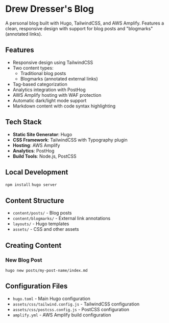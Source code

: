 # Drew Dresser's Blog

A personal blog built with Hugo, TailwindCSS, and AWS Amplify. Features a clean, responsive design with support for blog posts and "blogmarks" (annotated links).

## Features

- Responsive design using TailwindCSS
- Two content types:
  - Traditional blog posts
  - Blogmarks (annotated external links)
- Tag-based categorization
- Analytics integration with PostHog
- AWS Amplify hosting with WAF protection
- Automatic dark/light mode support
- Markdown content with code syntax highlighting

## Tech Stack

- **Static Site Generator**: Hugo
- **CSS Framework**: TailwindCSS with Typography plugin
- **Hosting**: AWS Amplify
- **Analytics**: PostHog
- **Build Tools**: Node.js, PostCSS

## Local Development
`npm install`
`hugo server`

## Content Structure

- `content/posts/` - Blog posts
- `content/blogmarks/` - External link annotations
- `layouts/` - Hugo templates
- `assets/` - CSS and other assets

## Creating Content

### New Blog Post
`hugo new posts/my-post-name/index.md`

## Configuration Files

- `hugo.toml` - Main Hugo configuration
- `assets/css/tailwind.config.js` - TailwindCSS configuration
- `assets/css/postcss.config.js` - PostCSS configuration
- `amplify.yml` - AWS Amplify build configuration
